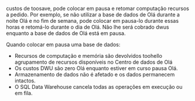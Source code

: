 
<!--
includes/sql-data-warehouse-include-pause-description.md

Latest Freshness check:  2016-04-22 , barbkess.

As of circa 2016-04-22, hello following topics might include this include:
articles/sql-data-warehouse/sql-data-warehouse-manage-scale-out-tasks.md
articles/sql-data-warehouse/sql-data-warehouse-manage-scale-out-tasks-powershell.md
articles/sql-data-warehouse/sql-data-warehouse-manage-scale-out-tasks-rest-api.md

-->
custos de toosave, pode colocar em pausa e retomar computação recursos a pedido. Por exemplo, se não utilizar a base de dados de Olá durante a noite Olá e no fim de semana, pode colocar em pausa-lo durante essas horas e retomá-lo durante o dia de Olá. Não lhe será cobrado dwus enquanto a base de dados de Olá está em pausa.

Quando colocar em pausa uma base de dados:

* Recursos de computação e memória são devolvidos toohello agrupamento de recursos disponíveis no Centro de dados de Olá
* Os custos DWU são zero Olá enquanto estiver em curso pausa Olá.
* Armazenamento de dados não é afetado e os dados permanecem intactos. 
* O SQL Data Warehouse cancela todas as operações em execução ou em fila.

